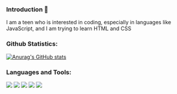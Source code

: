 ### Introduction 👋
I am a teen who is interested in coding, especially in languages like JavaScript, and I am trying to learn HTML and CSS

### Github Statistics:
[![Anurag's GitHub stats](https://github-readme-stats.vercel.app/api?username=skizzycodes&show_icons=true&theme=github_dark)](https://github.com/anuraghazra/github-readme-stats)

### Languages and Tools:
<p align="left">
<img src="https://img.shields.io/badge/Node.JS-black?style=for-the-badge&logo=node.js" />
<img src="https://img.shields.io/badge/-HTML5-black?style=for-the-badge&logo=HTML5" />
<img src="https://img.shields.io/badge/CSS-black?style=for-the-badge&logo=css3&logoColor=#1572B6" />
<img src="https://img.shields.io/badge/Javascript-black?style=for-the-badge&logo=javascript" />
<img src="https://img.shields.io/badge/Javascript-black?style=for-the-badge&logo=sass" />
</p>
